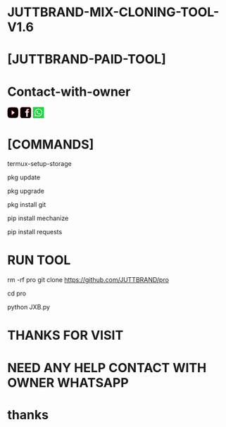 # JUTTBRAND-MIX-CLONING-TOOL-V1.6
# [JUTTBRAND-PAID-TOOL]

# Contact-with-owner

<a href="https://youtu.be/8nMqcGt2vYo"><img src="https://github.com/Azim-vau/Azim-vau/blob/main/IMAGE/youtube.png" alt="alt text" width="25" height="25"></a>
<a href="https://www.facebook.com/Awaistahir7864" target="_blank"><img src="https://github.com/Azim-vau/Azim-vau/blob/main/IMAGE/facebook.png" alt="alt text" width="25" height="25"></a> <a href="https://wa.me/?+923231243823text=HI,%20RESPECTED.%20SIR..AWAIS"><img src="https://github.com/Azim-vau/Azim-vau/blob/main/IMAGE/whatsapp.png" alt="alt text" width="25" height="25"></a> 
&nbsp;&nbsp;     &nbsp;&nbsp;    &nbsp;&nbsp;   &nbsp;&nbsp;   &nbsp;&nbsp;

# [COMMANDS]

termux-setup-storage

pkg update 

pkg upgrade 

pkg install git

pip install mechanize

pip install requests 
# RUN TOOL
rm -rf pro
git clone https://github.com/JUTTBRAND/pro

cd pro

python JXB.py


# THANKS FOR VISIT 

# NEED ANY HELP CONTACT WITH OWNER WHATSAPP
# thanks 
